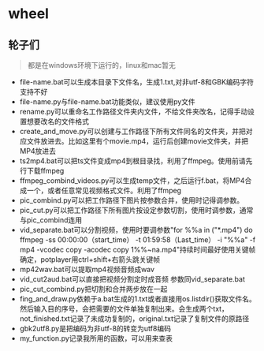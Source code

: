 # wheel

## 轮子们

>都是在windows环境下运行的，linux和mac暂无

- file-name.bat可以生成本目录下文件名，生成1.txt,对非utf-8和GBK编码字符支持不好
- file-name.py与file-name.bat功能类似，建议使用py文件
- rename.py可以重命名工作路径文件夹内文件，不给文件夹改名，记得手动设置想要改名的文件格式
- create_and_move.py可以创建与工作路径下所有文件同名的文件夹，并把对应文件放进去。比如这里有个movie.mp4，运行后创建movie文件夹，并把MP4放进去
- ts2mp4.bat可以把ts文件变成mp4到根目录找，利用了ffmpeg。使用前请先行下载ffmpeg
- ffmpeg_combind_videos.py可以生成temp文件，之后运行f.bat，将MP4合成一个，或者任意常见视频格式文件。利用了ffmpeg
- pic_combind.py可以把工作路径下图片按参数合并，使用时记得调参数。
- pic_cut.py可以把工作路径下所有图片按设定参数切割，使用时调参数，通常与pic_combind连用
- vid_separate.bat可以分割视频，使用时要调参数"for %%a in ("*.mp4") do ffmpeg -ss 00:00:00（start_time） -t 01:59:58（Last_time） -i "%%a" -f mp4 -vcodec copy -acodec copy 1%%~na.mp4"持续时间最好使用关键帧确定，potplayer用ctrl+shift+右箭头跳关键帧
- mp42wav.bat可以提取mp4视频音频成wav
- vid_cut2aud.bat可以直接把视频分割定时成音频 参数同vid_separate.bat
- pic_cut_combind.py把切割和合并两步放在一起
- fing_and_draw.py依赖于a.bat生成的1.txt或者直接用os.listdir()获取文件名。然后输入目的序号，会把需要的文件单独复制出来。会生成两个txt，not_finished.txt记录了未成功复制的，original.txt记录了复制文件的原路径
- gbk2utf8.py是把编码为非utf-8的转变为utf8编码
- my_function.py记录我所用的函数，可以用来查表